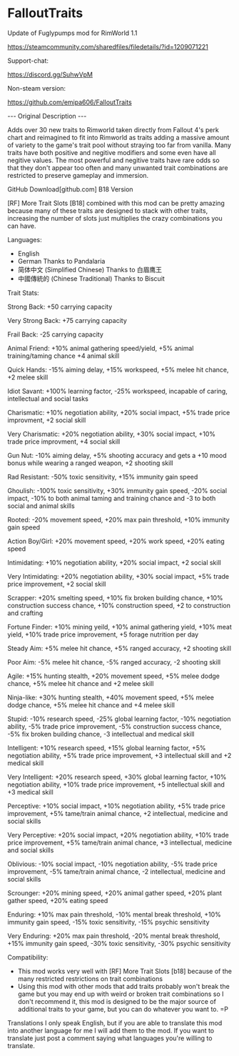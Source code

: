 # FalloutTraits

Update of Fuglypumps mod for RimWorld 1.1

https://steamcommunity.com/sharedfiles/filedetails/?id=1209071221

Support-chat:

https://discord.gg/SuhwVpM

Non-steam version:

https://github.com/emipa606/FalloutTraits
	
--- Original Description ---

Adds over 30 new traits to Rimworld taken directly from Fallout 4's perk chart and reimagined to fit into Rimworld as traits adding a massive amount of variety to the game's trait pool without straying too far from vanilla. Many traits have both positive and negitive modifiers and some even have all negitive values. The most powerful and negitive traits have rare odds so that they don't appear too often and many unwanted trait combinations are restricted to preserve gameplay and immersion.

GitHub Download[github.com]
B18 Version

[RF] More Trait Slots [B18] combined with this mod can be pretty amazing because many of these traits are designed to stack with other traits, increasing the number of slots just multiplies the crazy combinations you can have.

Languages:
- English
- German Thanks to Pandalaria
- 简体中文 (Simplified Chinese) Thanks to 白眉鹰王
- 中國傳統的 (Chinese Traditional) Thanks to Biscuit

Trait Stats:

Strong Back:
+50 carrying capacity

Very Strong Back:
+75 carrying capacity

Frail Back:
-25 carrying capacity

Animal Friend:
+10% animal gathering speed/yield, +5% animal training/taming chance +4 animal skill

Quick Hands:
-15% aiming delay, +15% workspeed, +5% melee hit chance, +2 melee skill

Idiot Savant:
+100% learning factor, -25% workspeed, incapable of caring, intellectual and social tasks

Charismatic:
+10% negotiation ability, +20% social impact, +5% trade price improvment, +2 social skill

Very Charismatic:
+20% negotiation ability, +30% social impact, +10% trade price improvment, +4 social skill

Gun Nut:
-10% aiming delay, +5% shooting accuracy and gets a +10 mood bonus while wearing a ranged weapon, +2 shooting skill

Rad Resistant:
-50% toxic sensitivity, +15% immunity gain speed

Ghoulish:
-100% toxic sensitivity, +30% immunity gain speed, -20% social impact, -10% to both animal taming and training chance and -3 to both social and animal skills

Rooted:
-20% movement speed, +20% max pain threshold, +10% immunity gain speed

Action Boy/Girl:
+20% movement speed, +20% work speed, +20% eating speed

Intimidating:
+10% negotiation ability, +20% social impact, +2 social skill

Very Intimidating:
+20% negotiation ability, +30% social impact, +5% trade price improvement, +2 social skill

Scrapper:
+20% smelting speed, +10% fix broken building chance, +10% construction success chance, +10% construction speed, +2 to construction and crafting

Fortune Finder:
+10% mining yeild, +10% animal gathering yield, +10% meat yield, +10% trade price improvement, +5 forage nutrition per day

Steady Aim:
+5% melee hit chance, +5% ranged accuracy, +2 shooting skill

Poor Aim:
-5% melee hit chance, -5% ranged accuracy, -2 shooting skill

Agile:
+15% hunting stealth, +20% movement speed, +5% melee dodge chance, +5% melee hit chance and +2 melee skill

Ninja-like:
+30% hunting stealth, +40% movement speed, +5% melee dodge chance, +5% melee hit chance and +4 melee skill

Stupid:
-10% research speed, -25% global learning factor, -10% negotiation ability, -5% trade price improvement, -5% construction success chance, -5% fix broken building chance, -3 intellectual and medical skill

Intelligent:
+10% research speed, +15% global learning factor, +5% negotiation ability, +5% trade price improvement, +3 intellectual skill and +2 medical skill

Very Intelligent:
+20% research speed, +30% global learning factor, +10% negotiation ability, +10% trade price improvement, +5 intellectual skill and +3 medical skill

Perceptive:
+10% social impact, +10% negotiation ability, +5% trade price improvement, +5% tame/train animal chance, +2 intellectual, medicine and social skills

Very Perceptive:
+20% social impact, +20% negotiation ability, +10% trade price improvement, +5% tame/train animal chance, +3 intellectual, medicine and social skills

Oblivious:
-10% social impact, -10% negotiation ability, -5% trade price improvement, -5% tame/train animal chance, -2 intellectual, medicine and social skills

Scrounger:
+20% mining speed, +20% animal gather speed, +20% plant gather speed, +20% eating speed

Enduring:
+10% max pain threshold, -10% mental break threshold, +10% immunity gain speed, -15% toxic sensitivity, -15% psychic sensitivity

Very Enduring:
+20% max pain threshold, -20% mental break threshold, +15% immunity gain speed, -30% toxic sensitivity, -30% psychic sensitivity

Compatibility:
- This mod works very well with [RF] More Trait Slots [b18] because of the many restricted restrictions on trait combinations
- Using this mod with other mods that add traits probably won't break the game but you may end up with weird or broken trait combinations so I don't recommend it, this mod is designed to be the major source of additional traits to your game, but you can do whatever you want to. =P

Translations
I only speak English, but if you are able to translate this mod into another language for me I will add them to the mod. If you want to translate just post a comment saying what languages you're willing to translate.
